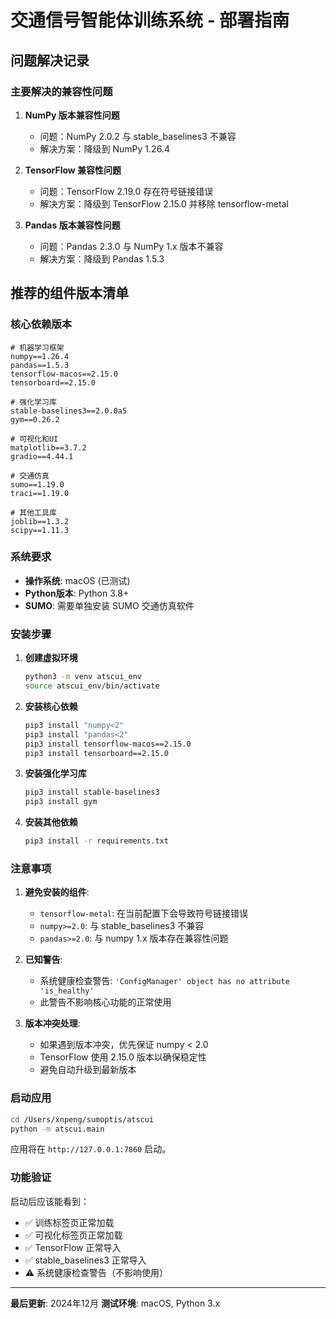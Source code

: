 # 交通信号智能体训练系统 - 部署指南

## 问题解决记录

### 主要解决的兼容性问题

1. **NumPy 版本兼容性问题**
   - 问题：NumPy 2.0.2 与 stable_baselines3 不兼容
   - 解决方案：降级到 NumPy 1.26.4

2. **TensorFlow 兼容性问题**
   - 问题：TensorFlow 2.19.0 存在符号链接错误
   - 解决方案：降级到 TensorFlow 2.15.0 并移除 tensorflow-metal

3. **Pandas 版本兼容性问题**
   - 问题：Pandas 2.3.0 与 NumPy 1.x 版本不兼容
   - 解决方案：降级到 Pandas 1.5.3

## 推荐的组件版本清单

### 核心依赖版本

```
# 机器学习框架
numpy==1.26.4
pandas==1.5.3
tensorflow-macos==2.15.0
tensorboard==2.15.0

# 强化学习库
stable-baselines3==2.0.0a5
gym==0.26.2

# 可视化和UI
matplotlib==3.7.2
gradio==4.44.1

# 交通仿真
sumo==1.19.0
traci==1.19.0

# 其他工具库
joblib==1.3.2
scipy==1.11.3
```

### 系统要求

- **操作系统**: macOS (已测试)
- **Python版本**: Python 3.8+
- **SUMO**: 需要单独安装 SUMO 交通仿真软件

### 安装步骤

1. **创建虚拟环境**
   ```bash
   python3 -m venv atscui_env
   source atscui_env/bin/activate
   ```

2. **安装核心依赖**
   ```bash
   pip3 install "numpy<2"
   pip3 install "pandas<2"
   pip3 install tensorflow-macos==2.15.0
   pip3 install tensorboard==2.15.0
   ```

3. **安装强化学习库**
   ```bash
   pip3 install stable-baselines3
   pip3 install gym
   ```

4. **安装其他依赖**
   ```bash
   pip3 install -r requirements.txt
   ```

### 注意事项

1. **避免安装的组件**:
   - `tensorflow-metal`: 在当前配置下会导致符号链接错误
   - `numpy>=2.0`: 与 stable_baselines3 不兼容
   - `pandas>=2.0`: 与 numpy 1.x 版本存在兼容性问题

2. **已知警告**:
   - 系统健康检查警告: `'ConfigManager' object has no attribute 'is_healthy'`
   - 此警告不影响核心功能的正常使用

3. **版本冲突处理**:
   - 如果遇到版本冲突，优先保证 numpy < 2.0
   - TensorFlow 使用 2.15.0 版本以确保稳定性
   - 避免自动升级到最新版本

### 启动应用

```bash
cd /Users/xnpeng/sumoptis/atscui
python -m atscui.main
```

应用将在 `http://127.0.0.1:7860` 启动。

### 功能验证

启动后应该能看到：
- ✅ 训练标签页正常加载
- ✅ 可视化标签页正常加载
- ✅ TensorFlow 正常导入
- ✅ stable_baselines3 正常导入
- ⚠️ 系统健康检查警告（不影响使用）

---

**最后更新**: 2024年12月
**测试环境**: macOS, Python 3.x